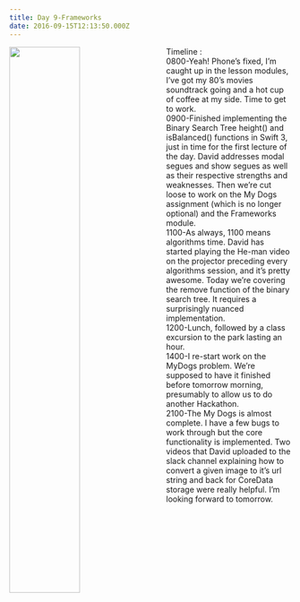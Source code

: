 ```yaml
---
title: Day 9-Frameworks
date: 2016-09-15T12:13:50.000Z
---
```

<img style="float: left; margin:0 2em 1em 0; width: 50%" src="/img/blog/day9.jpg"/> 

Timeline:<br/>
0800-Yeah!  Phone’s fixed, I’m caught up in the lesson modules, I’ve got my 80’s movies soundtrack going and a hot cup of coffee at my side.  Time to get to work.<br/>
0900-Finished implementing the Binary Search Tree height() and isBalanced() functions in Swift 3, just in time for the first lecture of the day.  David addresses modal segues and show segues as well as their respective strengths and weaknesses.  Then we’re cut loose to work on the My Dogs assignment (which is no longer optional) and the Frameworks module.<br/> 
1100-As always, 1100 means algorithms time.  David has started playing the He-man video on the projector preceding every algorithms session, and it’s pretty awesome.  Today we’re covering the remove function of the binary search tree. It requires a surprisingly nuanced implementation.<br/>
1200-Lunch, followed by a class excursion to the park lasting an hour.<br/>
1400-I re-start work on the MyDogs problem.  We’re supposed to have it finished before tomorrow morning, presumably to allow us to do another Hackathon.<br/>
2100-The My Dogs is almost complete.  I have a few bugs to work through but the core functionality is implemented.  Two videos that David uploaded to the slack channel explaining how to convert a given image to it’s url string and back for CoreData storage were really helpful.  I’m looking forward to tomorrow.<br/>
